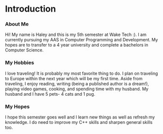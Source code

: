 # Introduction
### About Me
Hi! My name is Haley and this is my 5th semester at Wake Tech :). I am currently pursuing my AAS in Computer Programming and Development. My hopes are to transfer to a 4 year university and complete a bachelors in Computer Science.
### My Hobbies
I love traveling! It is probably my most favorite thing to do. I plan on traveling to Europe within the next year which will be my first time. Aside from traveling, I enjoy reading, writing (being a published author is a dream!), playing video games, cooking, and spending time with my husband. My husband and I have 5 pets- 4 cats and 1 pug.
### My Hopes
I hope this semester goes well and I learn new things as well as refresh my knowledge. I do need to improve my C++ skills and sharpen general skills too. 
